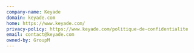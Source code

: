 ```yaml
---
company-name: Keyade
domain: keyade.com
home: https://www.keyade.com/
privacy-policy: https://www.keyade.com/politique-de-confidentialite
email: contact@keyade.com
owned-by: GroupM
---
```





